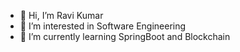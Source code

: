 - 👋 Hi, I’m Ravi Kumar
- 👀 I’m interested in Software Engineering
- 🌱 I’m currently learning SpringBoot and Blockchain


<!---
rk1884703/rk1884703 is a ✨ special ✨ repository because its `README.md` (this file) appears on your GitHub profile.
You can click the Preview link to take a look at your changes.
--->
